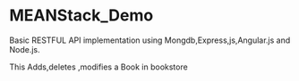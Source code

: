 # MEANStack_Demo

Basic RESTFUL API implementation using Mongdb,Express,js,Angular.js and Node.js.

This Adds,deletes ,modifies a Book in bookstore
